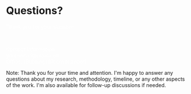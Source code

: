<!-- .slide: data-background-color="#000000" -->

# Questions?

<div style="color: white;">
    <p>Thank you for your attention</p>
    <br>
    <p><em>Contact Information:</em><br>
    your-email@uiowa.edu<br>
    Office: [Building] [Room Number]</p>
</div>

Note: Thank you for your time and attention. I'm happy to answer any questions about my research, methodology, timeline, or any other aspects of the work. I'm also available for follow-up discussions if needed.

